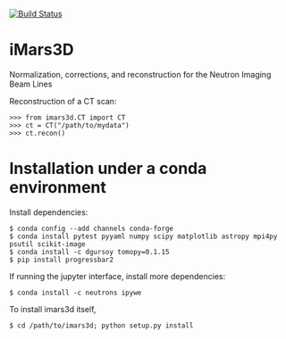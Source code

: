 [![Build Status](https://travis-ci.org/ornlneutronimaging/iMars3D.svg?branch=master)](https://travis-ci.org/ornlneutronimaging/iMars3D) 

# iMars3D
Normalization, corrections, and reconstruction for the Neutron Imaging Beam Lines

Reconstruction of a CT scan:

```
>>> from imars3d.CT import CT
>>> ct = CT("/path/to/mydata")
>>> ct.recon()
```

# Installation under a conda environment

Install dependencies:
```
$ conda config --add channels conda-forge
$ conda install pytest pyyaml numpy scipy matplotlib astropy mpi4py psutil scikit-image
$ conda install -c dgursoy tomopy=0.1.15
$ pip install progressbar2
```

If running the jupyter interface, install more dependencies:

```
$ conda install -c neutrons ipywe
```

To install imars3d itself,

```
$ cd /path/to/imars3d; python setup.py install
```
